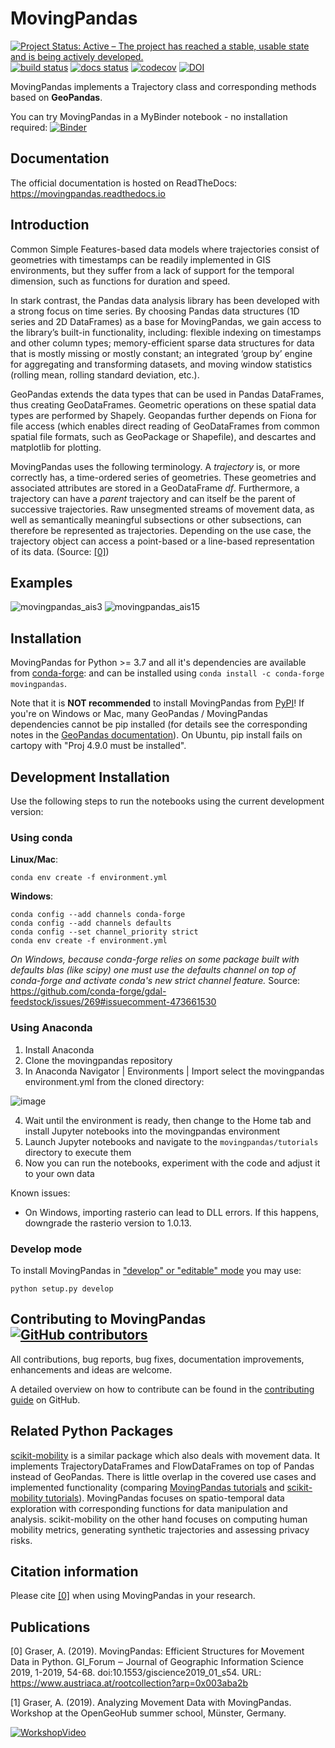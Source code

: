 # MovingPandas

[![Project Status: Active – The project has reached a stable, usable state and is being actively developed.](https://www.repostatus.org/badges/latest/active.svg)](https://www.repostatus.org/#active)
[![build status](https://travis-ci.com/anitagraser/movingpandas.svg?branch=master)](https://travis-ci.com/anitagraser/movingpandas)
[![docs status](https://readthedocs.org/projects/movingpandas/badge/?version=latest)](https://movingpandas.readthedocs.io/en/latest/)
[![codecov](https://codecov.io/gh/anitagraser/movingpandas/branch/master/graph/badge.svg)](https://codecov.io/gh/anitagraser/movingpandas)
[![DOI](https://zenodo.org/badge/161995245.svg)](https://zenodo.org/badge/latestdoi/161995245)
<!--[![pyOpenSci](https://tinyurl.com/y22nb8up)](https://github.com/pyOpenSci/software-review/issues/18)-->


MovingPandas implements a Trajectory class and corresponding methods based on **GeoPandas**.

You can try MovingPandas in a MyBinder notebook - no installation required: [![Binder](https://mybinder.org/badge_logo.svg)](https://mybinder.org/v2/gh/anitagraser/movingpandas/binder-tag?filepath=tutorials/0_getting_started.ipynb)


## Documentation

The official documentation is hosted on ReadTheDocs: https://movingpandas.readthedocs.io

## Introduction 

Common Simple Features-based data models where trajectories consist of geometries with timestamps can be readily implemented in GIS environments, but they suffer from a lack of support for the temporal dimension, such as functions for duration and speed.

In stark contrast, the Pandas data analysis library has been developed with a strong focus on time series. By choosing Pandas data structures (1D series and 2D DataFrames) as a base for MovingPandas, we gain access to the library’s built-in functionality, including: flexible indexing on timestamps and other column types; memory-efficient sparse data structures for data that is mostly missing or mostly constant; an integrated ‘group by’ engine for aggregating and transforming datasets, and moving window statistics (rolling mean, rolling standard deviation, etc.).

GeoPandas extends the data types that can be used in Pandas DataFrames, thus creating GeoDataFrames. Geometric operations on these spatial data types are performed by Shapely. Geopandas further depends on Fiona for file access (which enables direct reading of GeoDataFrames from common spatial file formats, such as GeoPackage or Shapefile), and descartes and matplotlib for plotting.

MovingPandas uses the following terminology. A *trajectory* is, or more correctly has, a time-ordered series of geometries. These
geometries and associated attributes are stored in a GeoDataFrame *df*. Furthermore, a trajectory can have a *parent* trajectory and can itself be the parent of successive trajectories. Raw unsegmented streams of movement data, as well as semantically meaningful subsections or other subsections, can therefore be represented as trajectories. Depending on the use case, the trajectory object can access a point-based or a line-based representation of its data. (Source: [[0]](#publications))

## Examples

![movingpandas_ais3](https://user-images.githubusercontent.com/590385/73123652-4eeab080-3f92-11ea-9fb3-15afafcdb33f.PNG)
![movingpandas_ais15](https://user-images.githubusercontent.com/590385/73123664-5ad67280-3f92-11ea-8b42-02a0135f0f5c.PNG)

## Installation

MovingPandas for Python >= 3.7 and all it's dependencies are available from [conda-forge](https://anaconda.org/conda-forge/movingpandas): and can be installed using `conda install -c conda-forge movingpandas`.

Note that it is **NOT recommended** to install MovingPandas from [PyPI](https://pypi.org/project/movingpandas/)!
If you're on Windows or Mac, many GeoPandas / MovingPandas dependencies cannot be pip installed 
(for details see the corresponding notes in the [GeoPandas documentation](https://geopandas.readthedocs.io/en/latest/install.html#installing-with-pip)).
On Ubuntu, pip install fails on cartopy with "Proj 4.9.0 must be installed".

## Development Installation 

Use the following steps to run the notebooks using the current development version:

### Using conda

**Linux/Mac**:  

```
conda env create -f environment.yml
```

**Windows**: 

```
conda config --add channels conda-forge
conda config --add channels defaults
conda config --set channel_priority strict
conda env create -f environment.yml
```

*On Windows, because conda-forge relies on some package built with defaults blas (like scipy) one must use the defaults channel on top of conda-forge and activate conda's new strict channel feature.* Source: https://github.com/conda-forge/gdal-feedstock/issues/269#issuecomment-473661530

### Using Anaconda

1. Install Anaconda
2. Clone the movingpandas repository
3. In Anaconda Navigator | Environments | Import select the movingpandas environment.yml from the cloned directory:

![image](https://user-images.githubusercontent.com/590385/62143367-2db14c00-b2f0-11e9-8cb9-fb7993b7f62e.png)

4. Wait until the environment is ready, then change to the Home tab and install Jupyter notebooks into the movingpandas environment
5. Launch Jupyter notebooks and navigate to the `movingpandas/tutorials` directory to execute them
6. Now you can run the notebooks, experiment with the code and adjust it to your own data

Known issues:

* On Windows, importing rasterio can lead to DLL errors. If this happens, downgrade the rasterio version to 1.0.13.

### Develop mode

To install MovingPandas in ["develop" or "editable" mode](https://python-packaging-tutorial.readthedocs.io/en/latest/setup_py.html#develop-mode) you may use: 



```
python setup.py develop
```

## Contributing to MovingPandas [![GitHub contributors](https://img.shields.io/github/contributors/anitagraser/movingpandas.svg)](https://github.com/anitagraser/movingpandas/graphs/contributors)

All contributions, bug reports, bug fixes, documentation improvements, enhancements and ideas are welcome.

A detailed overview on how to contribute can be found in the [contributing guide](https://github.com/anitagraser/movingpandas/blob/master/CONTRIBUTING.md) on GitHub.

## Related Python Packages

[scikit-mobility](https://github.com/scikit-mobility/scikit-mobility) is a similar package which also deals with movement data. 
It implements TrajectoryDataFrames and FlowDataFrames on top of Pandas instead of GeoPandas. 
There is little overlap in the covered use cases and implemented functionality (comparing 
[MovingPandas tutorials](https://github.com/anitagraser/movingpandas/tree/master/tutorials) and 
[scikit-mobility tutorials](https://github.com/scikit-mobility/scikit-mobility/tree/master/tutorial)). 
MovingPandas focuses on spatio-temporal data exploration with corresponding functions for data manipulation and analysis. 
scikit-mobility on the other hand focuses on computing human mobility metrics, generating synthetic trajectories 
and assessing privacy risks.

## Citation information

Please cite [[0]](#publications) when using MovingPandas in your research.

## Publications

[0] Graser, A. (2019). MovingPandas: Efficient Structures for Movement Data in Python. GI_Forum ‒ Journal of Geographic Information Science 2019, 1-2019, 54-68. doi:10.1553/giscience2019_01_s54. URL: https://www.austriaca.at/rootcollection?arp=0x003aba2b

[1] Graser, A. (2019). Analyzing Movement Data with MovingPandas. Workshop at the OpenGeoHub summer school, Münster, Germany.

[![WorkshopVideo](https://user-images.githubusercontent.com/590385/67161044-f08cb100-f356-11e9-8799-f972175ec7f4.png)](http://www.youtube.com/watch?v=qeLQfnpJV1g "Anita Graser: Analyzing movement data")
